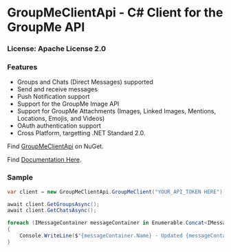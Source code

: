 # GroupMeClientApi - C# Client for the GroupMe API

### License: Apache License 2.0
### Features

* Groups and Chats (Direct Messages) supported
* Send and receive messages
* Push Notification support
* Support for the GroupMe Image API
* Support for GroupMe Attachments (Images, Linked Images, Mentions, Locations, Emojis, and Videos)
* OAuth authentication support
* Cross Platform, targetting .NET Standard 2.0.

Find [GroupMeClientApi](https://www.nuget.org/packages/GroupMeClientApi/) on NuGet.

Find [Documentation Here](https://alexdillon.github.io/GroupMeClientApi/).
### Sample
```csharp
var client = new GroupMeClientApi.GroupMeClient("YOUR_API_TOKEN HERE");

await client.GetGroupsAsync();
await client.GetChatsAsync();

foreach (IMessageContainer messageContainer in Enumerable.Concat<IMessageContainer>(client.Groups(), client.Chats()))
{
    Console.WriteLine($"{messageContainer.Name} - Updated {messageContainer.UpdatedAtTime.ToString()}");
}
